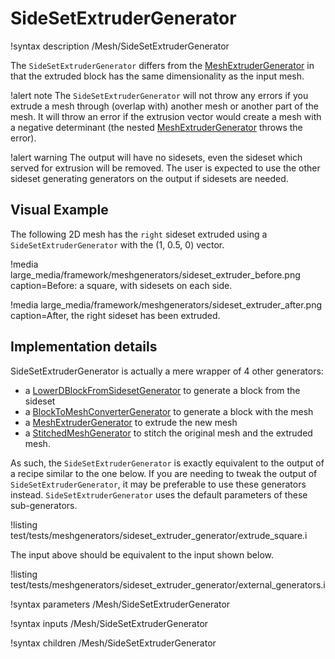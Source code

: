 # SideSetExtruderGenerator

!syntax description /Mesh/SideSetExtruderGenerator

The `SideSetExtruderGenerator` differs from the [MeshExtruderGenerator](MeshExtruderGenerator.md) in that the extruded
block has the same dimensionality as the input mesh.

!alert note
The `SideSetExtruderGenerator` will not throw any errors if you extrude a mesh through (overlap with) another mesh or
another part of the mesh. It will throw an error if the extrusion vector would create a mesh with a negative determinant
(the nested [MeshExtruderGenerator](MeshExtruderGenerator.md) throws the error).

!alert warning
The output will have no sidesets, even the sideset which served for extrusion will be removed.
The user is expected to use the other sideset generating generators on the output if sidesets are needed. 

## Visual Example

The following 2D mesh has the `right` sideset extruded using a `SideSetExtruderGenerator` with the (1, 0.5, 0) vector.

!media large_media/framework/meshgenerators/sideset_extruder_before.png caption=Before: a square, with sidesets on each side.

!media large_media/framework/meshgenerators/sideset_extruder_after.png caption=After, the right sideset has been extruded.

## Implementation details

SideSetExtruderGenerator is actually a mere wrapper of 4 other generators:

- a [LowerDBlockFromSidesetGenerator](LowerDBlockFromSidesetGenerator.md) to generate a block from the sideset
- a [BlockToMeshConverterGenerator](BlockToMeshConverterGenerator.md) to generate a block with the mesh
- a [MeshExtruderGenerator](MeshExtruderGenerator.md) to extrude the new mesh
- a [StitchedMeshGenerator](StitchedMeshGenerator.md) to stitch the original mesh and the extruded mesh.


As such, the `SideSetExtruderGenerator` is exactly equivalent to the output of a recipe similar to the one below.
If you are needing to tweak the output of `SideSetExtruderGenerator`, it may be preferable to use these generators
instead. `SideSetExtruderGenerator` uses the default parameters of these sub-generators. 

!listing test/tests/meshgenerators/sideset_extruder_generator/extrude_square.i

The input above should be equivalent to the input shown below.

!listing test/tests/meshgenerators/sideset_extruder_generator/external_generators.i

!syntax parameters /Mesh/SideSetExtruderGenerator

!syntax inputs /Mesh/SideSetExtruderGenerator

!syntax children /Mesh/SideSetExtruderGenerator

